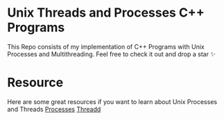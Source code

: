 # Unix Threads and Processes C++ Programs
This Repo consists of my implementation of C++ Programs with Unix Processes and Multithreading. Feel free to check it out and drop a star :sparkles:

# Resource
Here are some great resources if you want to learn about Unix Processes and Threads
[Processes](https://www.youtube.com/watch?v=cex9XrZCU14&list=PLfqABt5AS4FkW5mOn2Tn9ZZLLDwA3kZUY)
[Threadd](https://www.youtube.com/watch?v=d9s_d28yJq0&list=PLfqABt5AS4FmuQf70psXrsMLEDQXNkLq2)
